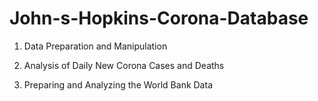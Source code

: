 # John-s-Hopkins-Corona-Database
1. Data Preparation and Manipulation
  
2. Analysis of Daily New Corona Cases and Deaths
3. Preparing and Analyzing the World Bank Data
